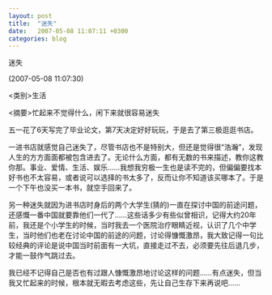 ```yaml
---
layout: post
title:  "迷失"
date:   2007-05-08 11:07:11 +0300
categories: blog
---
```

迷失

(2007-05-08 11:07:30)

\<类别\>生活

\<摘要\>忙起来不觉得什么，闲下来就很容易迷失

五一花了6天写完了毕业论文，第7天决定好好玩玩，于是去了第三极逛逛书店。

一进书店就感觉自己迷失了，尽管书店也不是特别大，但还是觉得很“浩瀚”，发现人生的方方面面都被包含进去了。无论什么方面，都有无数的书来描述，教你这教你那。事业、爱情、生活、娱乐……我想我穷极一生也是读不完的，但偏偏要找本好书也不太容易，或者说可以选择的书太多了，反而让你不知道该买哪本了。于是一个下午也没买一本书，就空手回来了。

另一种迷失就因为进书店时身后的两个大学生(猜的)一直在探讨中国的前途问题，还感慨一番中国就要靠他们一代了……这些话多少有些似曾相识，记得大约20年前，我还是个小学生的时候，当时我去一个医院治疗眼睛近视，认识了几个中学生，当时他们也老在讨论中国的前途的问题，讨论得慷慨激昂，我大致记得一句比较经典的评论是说中国当时前面有一大坑，直接走过不去，必须要先往后退几步，才能一鼓作气跳过去。

我已经不记得自己是否也有过跟人慷慨激昂地讨论这样的问题……有点迷失，但当我又忙起来的时候，根本就无暇去考虑这些，先让自己生存下来再说吧……
